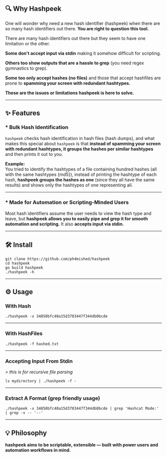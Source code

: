 <h2>🔍 <strong>Why Hashpeek</strong></h2>

<p>One will wonder why need a new hash identifier (hashpeek) when there are so many hash identifiers out there. <strong>You are right to question this tool.</strong></p>

<p>There are many hash identifiers out there but they seem to have one limitation or the other.</p>

<p><strong>Some don't accept input via stdin</strong> making it somehow difficult for scripting.</p>

<p><strong>Others too show outputs that are a hassle to grep</strong> (you need regex gymnastics to grep).</p>

<p><strong>Some too only accept hashes (no files)</strong> and those that accept hashfiles are prone to <strong>spamming your screen with redundant hashtypes.</strong></p>

<p><strong>These are the issues or limitations hashpeek is here to solve.</strong></p>

<hr>

<h2>✨ <strong>Features</strong></h2>

<h3>* <strong>Bulk Hash Identification</strong></h3>

<p><code>hashpeek</code> checks hash identification in hash files (hash dumps), and what makes this special about <code>hashpeek</code> is that <strong>instead of spamming your screen with redundant hashtypes, it groups the hashes per similar hashtypes</strong> and then prints it out to you.</p>

<p><strong>Example:</strong><br>
You tried to identify the hashtypes of a file containing hundred hashes (all with the same hashtypes {md5}), instead of printing the hashtype of each hash, <strong>hashpeek groups the hashes as one</strong> (since they all have the same results) and shows only the hashtypes of one representing all.</p>

<hr>

<h3>* <strong>Made for Automation or Scripting-Minded Users</strong></h3>

<p>Most hash identifiers assume the user needs to view the hash type and leave, but <strong>hashpeek allows you to easily pipe and grep it for smooth automation and scripting.</strong> It also <strong>accepts input via stdin.</strong></p>

<hr>

<h2>🛠 <strong>Install</strong></h2>

<pre><code>git clone https://github.com/ph4mished/hashpeek
cd hashpeek
go build hashpeek
./hashpeek -h
</code></pre>

<hr>

<h2>⚙️ <strong>Usage</strong></h2>

<h3><strong>With Hash</strong></h3>
<pre><code>./hashpeek -x 34850bfc40a15d3783447f344db0bcde
</code></pre>

<hr>

<h3><strong>With HashFiles</strong></h3>
<pre><code>./hashpeek -f hashed.txt
</code></pre>

<hr>

<h3><strong>Accepting Input From Stdin</strong></h3>
<p><em>&gt; this is for recursive file parsing</em></p>
<pre><code>ls mydirectory | ./hashpeek -f -
</code></pre>

<hr>

<h3><strong>Extract A Format (grep friendly usage)</strong></h3>
<pre><code>./hashpeek -x 34850bfc40a15d3783447f344db0bcde | grep 'Hashcat Mode:' | grep -v -- '--'
</code></pre>

<hr>

<h2>💡 <strong>Philosophy</strong></h2>

<p><strong>hashpeek aims to be scriptable, extensible — built with power users and automation workflows in mind.</strong></p>
